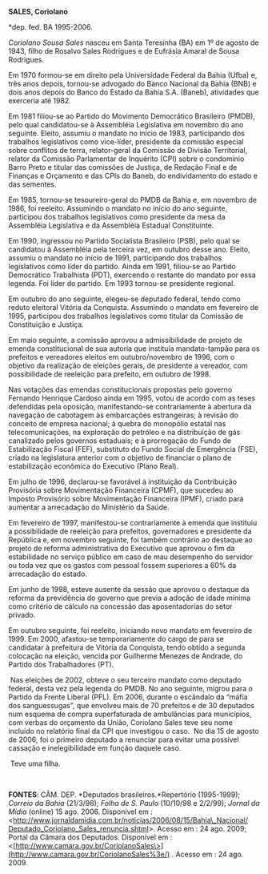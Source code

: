 **SALES, Coriolano**

\*dep. fed. BA 1995-2006.

*Coriolano Sousa Sales* nasceu em Santa Teresinha (BA) em 1º de agosto
de 1943, filho de Rosalvo Sales Rodrigues e de Eufrásia Amaral de Sousa
Rodrigues.

Em 1970 formou-se em direito pela Universidade Federal da Bahia (Ufba)
e, três anos depois, tornou-se advogado do Banco Nacional da Bahia (BNB)
e dois anos depois do Banco do Estado da Bahia S.A. (Baneb), atividades
que exerceria até 1982.

Em 1981 filiou-se ao Partido do Movimento Democrático Brasileiro (PMDB),
pelo qual candidatou-se à Assembléia Legislativa em novembro do ano
seguinte. Eleito, assumiu o mandato no início de 1983, participando dos
trabalhos legislativos como vice-líder, presidente da comissão especial
sobre conflitos de terra, relator-geral da Comissão de Divisão
Territorial, relator da Comissão Parlamentar de Inquérito (CPI) sobre o
condomínio Barro Preto e titular das comissões de Justiça, de Redação
Final e de Finanças e Orçamento e das CPIs do Baneb, do endividamento do
estado e das sementes.

Em 1985, tornou-se tesoureiro-geral do PMDB da Bahia e, em novembro de
1986, foi reeleito. Assumindo o mandato no início do ano seguinte,
participou dos trabalhos legislativos como presidente da mesa da
Assembléia Legislativa e da Assembléia Estadual Constituinte.

Em 1990, ingressou no Partido Socialista Brasileiro (PSB), pelo qual se
candidatou à Assembléia pela terceira vez, em outubro desse ano. Eleito,
assumiu o mandato no início de 1991, participando dos trabalhos
legislativos como líder do partido. Ainda em 1991, filiou-se ao Partido
Democrático Trabalhista (PDT), exercendo o restante do mandato por essa
legenda. Foi líder do partido. Em 1993 tornou-se presidente regional.

Em outubro do ano seguinte, elegeu-se deputado federal, tendo como
reduto eleitoral Vitória da Conquista. Assumindo o mandato em fevereiro
de 1995, participou dos trabalhos legislativos como titular da Comissão
de Constituição e Justiça.

Em maio seguinte, a comissão aprovou a admissibilidade de projeto de
emenda constitucional de sua autoria que instituía mandato-tampão para
os prefeitos e vereadores eleitos em outubro/novembro de 1996, com o
objetivo da realização de eleições gerais, de presidente a vereador, com
possibilidade de reeleição para prefeito, em outubro de 1998.

Nas votações das emendas constitucionais propostas pelo governo Fernando
Henrique Cardoso ainda em 1995, votou de acordo com as teses defendidas
pela oposição, manifestando-se contrariamente à abertura da navegação de
cabotagem às embarcações estrangeiras; à revisão do conceito de empresa
nacional; à quebra do monopólio estatal nas telecomunicações, na
exploração do petróleo e na distribuição de gás canalizado pelos
governos estaduais; e à prorrogação do Fundo de Estabilização Fiscal
(FEF), substituto do Fundo Social de Emergência (FSE), criado na
legislatura anterior com o objetivo de financiar o plano de
estabilização econômica do Executivo (Plano Real).

Em julho de 1996, declarou-se favorável à instituição da Contribuição
Provisória sobre Movimentação Financeira (CPMF), que sucedeu ao Imposto
Provisório sobre Movimentação Financeira (IPMF), criado para aumentar a
arrecadação do Ministério da Saúde.

Em fevereiro de 1997, manifestou-se contrariamente à emenda que
instituiu a possibilidade de reeleição para prefeitos, governadores e
presidente da República e, em novembro seguinte, foi também contrário ao
destaque ao projeto de reforma administrativa do Executivo que aprovou o
fim da estabilidade no serviço público em caso de mau desempenho do
servidor ou toda vez que os gastos com pessoal fossem superiores a 60%
da arrecadação do estado.

Em junho de 1998, esteve ausente da sessão que aprovou o destaque da
reforma da previdência do governo que previa a adoção de idade mínima
como critério de cálculo na concessão das aposentadorias do setor
privado.

Em outubro seguinte, foi reeleito, iniciando novo mandato em fevereiro
de 1999. Em 2000, afastou-se temporariamente do cargo de para se
candidatar à prefeitura de Vitória da Conquista, tendo obtido a segunda
colocação na eleição, vencida por Guilherme Menezes de Andrade, do
Partido dos Trabalhadores (PT).

 Nas eleições de 2002, obteve o seu terceiro mandato como deputado
federal, desta vez pela legenda do PMDB. No ano seguinte, migrou para o
Partido da Frente Liberal (PFL). Em 2006, durante o escândalo da “máfia
dos sanguessugas”, que envolveu mais de 70 prefeitos e de 30 deputados
num esquema de compra superfaturada de ambulâncias para municípios, com
verbas do orçamento da União, Coriolano Sales teve seu nome incluído no
relatório final da CPI que investigou o caso.  No dia 15 de agosto de
2006, foi o primeiro deputado a renunciar para evitar uma possível
cassação e inelegibilidade em função daquele caso.

 Teve uma filha.

 

**FONTES**: CÂM. DEP. *Deputados brasileiros.*Repertório (1995-1999);
*Correio da Bahia* (21/3/98); *Folha de S. Paulo* (10/10/98 e 2/2/99);
*Jornal da Mídia* (online) 15 ago. 2006. Disponível em :
\<[http://www.jornaldamidia.com.br/noticias/2006/08/15/Bahia\_Nacional/
Deputado\_Coriolano\_Sales\_renuncia.shtml](http://www.jornaldamidia.com.br/noticias/2006/08/15/Bahia_Nacional/%20Deputado_Coriolano_Sales_renuncia.shtml)\>.
Acesso em : 24 ago. 2009; Portal da Câmara dos Deputados. Disponível em
:
\<[http://www.camara.gov.br/CoriolanoSales\>](http://www.camara.gov.br/CoriolanoSales%3e/)
. Acesso em : 24 ago. 2009.

 

 
